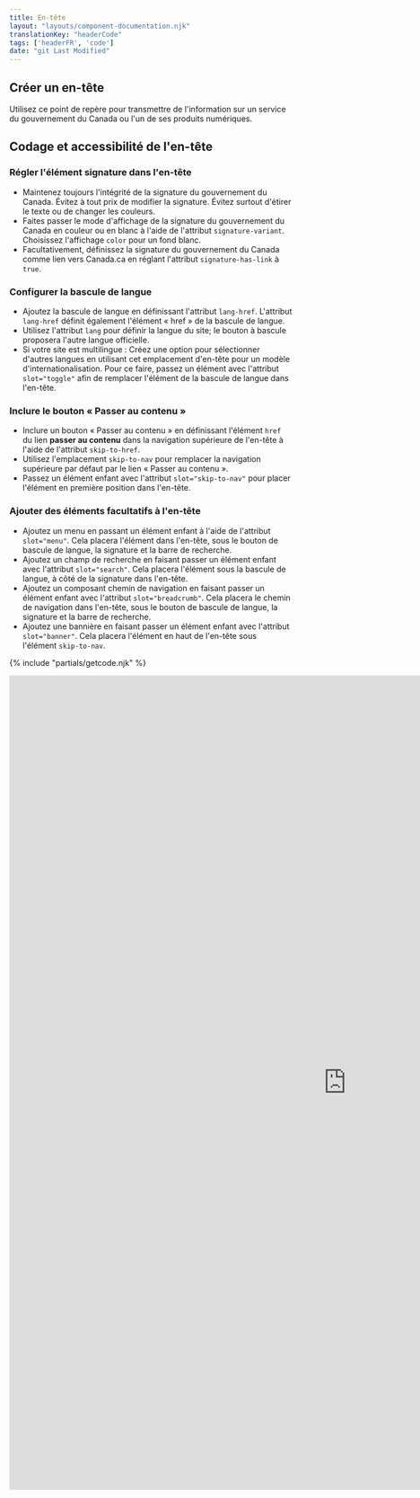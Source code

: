 ```yaml
---
title: En-tête
layout: "layouts/component-documentation.njk"
translationKey: "headerCode"
tags: ['headerFR', 'code']
date: "git Last Modified"
---
```


## Créer un en-tête

Utilisez ce point de repère pour transmettre de l'information sur un service du gouvernement du Canada ou l'un de ses produits numériques.

## Codage et accessibilité de l'en-tête

### Régler l'élément signature dans l'en-tête

- Maintenez toujours l'intégrité de la signature du gouvernement du Canada. Évitez à tout prix de modifier la signature. Évitez surtout d'étirer le texte ou de changer les couleurs.
- Faites passer le mode d'affichage de la signature du gouvernement du Canada en couleur ou en blanc à l'aide de l'attribut `signature-variant`. Choisissez l'affichage `color` pour un fond blanc.
- Facultativement, définissez la signature du gouvernement du Canada comme lien vers Canada.ca en réglant l'attribut `signature-has-link` à `true`.

### Configurer la bascule de langue

- Ajoutez la bascule de langue en définissant l'attribut `lang-href`. L'attribut `lang-href` définit également l'élément « href » de la bascule de langue.
- Utilisez l'attribut `lang` pour définir la langue du site; le bouton à bascule proposera l'autre langue officielle.
- Si votre site est multilingue : Créez une option pour sélectionner d'autres langues en utilisant cet emplacement d'en-tête pour un modèle d'internationalisation. Pour ce faire, passez un élément avec l'attribut `slot="toggle"` afin de remplacer l'élément de la bascule de langue dans l'en-tête.

### Inclure le bouton « Passer au contenu »

- Inclure un bouton « Passer au contenu » en définissant l'élément `href` du lien **passer au contenu** dans la navigation supérieure de l'en-tête à l'aide de l'attribut `skip-to-href`.
- Utilisez l'emplacement `skip-to-nav` pour remplacer la navigation supérieure par défaut par le lien « Passer au contenu ».
- Passez un élément enfant avec l'attribut `slot="skip-to-nav"` pour placer l'élément en première position dans l'en-tête.

### Ajouter des éléments facultatifs à l'en-tête

- Ajoutez un menu en passant un élément enfant à l'aide de l'attribut `slot="menu"`. Cela placera l'élément dans l'en-tête, sous le bouton de bascule de langue, la signature et la barre de recherche.
- Ajoutez un champ de recherche en faisant passer un élément enfant avec l'attribut `slot="search"`. Cela placera l'élément sous la bascule de langue, à côté de la signature dans l'en-tête.
- Ajoutez un composant chemin de navigation en faisant passer un élément enfant avec l'attribut `slot="breadcrumb"`. Cela placera le chemin de navigation dans l'en-tête, sous le bouton de bascule de langue, la signature et la barre de recherche.
- Ajoutez une bannière en faisant passer un élément enfant avec l'attribut `slot="banner"`. Cela placera l'élément en haut de l'en-tête sous l'élément `skip-to-nav`.

{% include "partials/getcode.njk" %}

<iframe
  title="Survol des propriétés et des évènements relatifs à gcds-header."
  src="https://cds-snc.github.io/gcds-components/iframe.html?viewMode=docs&demo=true&singleStory=true&id=components-header--events-properties"
  width="1200"
  height="1450"
  style="display: block; margin: 0 auto;"
  frameBorder="0"
  allow="clipboard-write"
></iframe>
